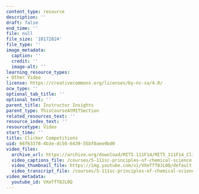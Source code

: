 ```yaml
---
content_type: resource
description: ''
draft: false
end_time: ''
file: null
file_size: '10172824'
file_type: ''
image_metadata:
  caption: ''
  credit: ''
  image-alt: ''
learning_resource_types:
- Other Video
license: https://creativecommons.org/licenses/by-nc-sa/4.0/
ocw_type: ''
optional_tab_title: ''
optional_text: ''
parent_title: Instructor Insights
parent_type: ThisCourseAtMITSection
related_resources_text: ''
resource_index_text: ''
resourcetype: Video
start_time: ''
title: Clicker Competitions
uid: 66f63378-4b3e-dc50-6439-55bf0aee9bd0
video_files:
  archive_url: https://archive.org/download/MIT5.111F14/MIT5_111F14_Clickers_300k.mp4
  video_captions_file: /courses/5-111sc-principles-of-chemical-science-fall-2014/d915a72260aa54978ce667b3e4631a5d_VXeTfT8JL0Q.vtt
  video_thumbnail_file: https://img.youtube.com/vi/VXeTfT8JL0Q/default.jpg
  video_transcript_file: /courses/5-111sc-principles-of-chemical-science-fall-2014/8e2af77fd7eb8f06a3a837d62ab7ef93_VXeTfT8JL0Q.pdf
video_metadata:
  youtube_id: VXeTfT8JL0Q
---
```

